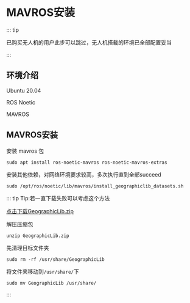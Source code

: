# MAVROS安装

::: tip

已购买无人机的用户此步可以跳过，无人机搭载的环境已全部配置妥当

:::

## 环境介绍

Ubuntu 20.04

ROS Noetic

MAVROS

## MAVROS安装

安装 mavros 包

```
sudo apt install ros-noetic-mavros ros-noetic-mavros-extras
```

安装其他依赖，对网络环境要求较高，多次执行直到全部succeed

```
sudo /opt/ros/noetic/lib/mavros/install_geographiclib_datasets.sh
```

::: tip Tip:若一直下载失败可以考虑这个方法

[点击下载GeographicLib.zip](./assets/GeographicLib.zip)

解压压缩包

```
unzip GeographicLib.zip
```

先清理目标文件夹

```
sudo rm -rf /usr/share/GeographicLib
```

将文件夹移动到`/usr/share/`下

```
sudo mv GeographicLib /usr/share/
```

:::
